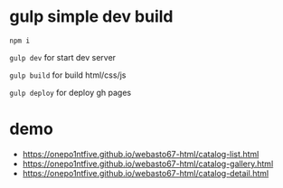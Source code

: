 # gulp simple dev build

`npm i`

`gulp dev` for start dev server

`gulp build` for build html/css/js

`gulp deploy` for deploy gh pages


# demo

- https://onepo1ntfive.github.io/webasto67-html/catalog-list.html
- https://onepo1ntfive.github.io/webasto67-html/catalog-gallery.html
- https://onepo1ntfive.github.io/webasto67-html/catalog-detail.html